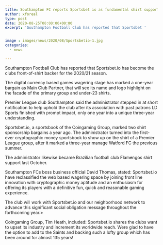```yaml
---
title: Southampton FC reports Sportsbet io as fundamental shirt supporters for 2020 21
author: xforeal 
type: post
date: 2020-08-25T00:00:00+00:00
excerpt: 'Southampton Football Club has reported that Sportsbet '


image : images/news/2020/08/Sportsbetio-1.jpg
categories:
  - news

---
```

Southampton Football Club has reported that Sportsbet.io has become the clubs front-of-shirt backer for the 2020/21 season. 

The digital currency based games wagering stage has marked a one-year bargain as Main Club Partner, that will see its name and logo highlight on the facade of the primary group and under-23 shirts. 

Premier League club Southampton said the administrator stepped in at short notification to help uphold the club after its association with past patrons LD Sports finished with prompt impact, only one year into a unique three-year understanding. 

Sportsbet.io, a sportsbook of the Coingaming Group, marked two shirt sponsorship bargains a year ago. The administrator turned into the first-ever cryptographic money sportsbook to show up on the shirt of a Premier League group, after it marked a three-year manage Watford FC the previous summer. 

The administrator likewise became Brazilian football club Flamengos shirt support last October. 

Southampton FCs boss business official David Thomas, stated: Sportsbet.io have reclassified the web based wagering space by joining front line innovation with cryptographic money aptitude and an enthusiasm for offering its players with a definitive fun, quick and reasonable gaming experience. 

The club will work with Sportsbet.io and our neighborhood network to advance this significant social obligation message throughout the forthcoming year.&#187; 

Coingaming Group, Tim Heath, included: Sportsbet.io shares the clubs want to upset its industry and increment its worldwide reach. Were glad to have the option to add to the Saints and backing such a lofty group which has been around for almost 135 years!